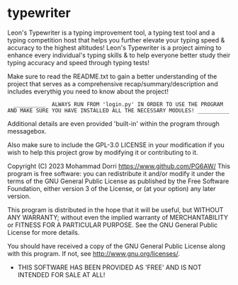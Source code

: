# typewriter
Leon's Typewriter is a typing improvement tool, a typing test tool and a typing competition host that helps you further elevate your typing speed &amp; accuracy to the highest altitudes!
Leon's Typewriter is a project aiming to enhance every individual's typing skills & to help everyone better study their typing accuracy and speed through typing tests!

Make sure to read the README.txt to gain a better understanding of the project that serves as a comprehensive recap/summary/description and includes everythig you need to know about the project!

      __________  ALWAYS RUN FROM 'login.py' IN ORDER TO USE THE PROGRAM AND MAKE SURE YOU HAVE INSTALLED ALL THE NECESSARY MODULES! __________

Additional details are even provided 'built-in' within the program through messagebox.

Also make sure to include the GPL-3.0 LICENSE in your modification if you wish to help this project grow by modifying it or contributing to it.

 Copyright (C) 2023 Mohammad Dorri <https://www.github.com/PG6AW/>
 This program is free software: you can redistribute it and/or modify
 it under the terms of the GNU General Public License as published by
 the Free Software Foundation, either version 3 of the License, or
 (at your option) any later version.

 This program is distributed in the hope that it will be useful,
 but WITHOUT ANY WARRANTY; without even the implied warranty of
 MERCHANTABILITY or FITNESS FOR A PARTICULAR PURPOSE. See the
 GNU General Public License for more details.

 You should have received a copy of the GNU General Public License
 along with this program. If not, see <http://www.gnu.org/licenses/>.

* THIS SOFTWARE HAS BEEN PROVIDED AS 'FREE' AND IS NOT INTENDED FOR SALE AT ALL!
